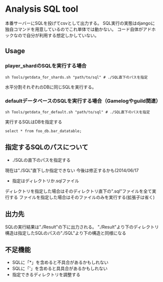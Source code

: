 # Analysis SQL tool
本番サーバーにSQLを投げてcsvとして出力する。
SQL実行の実態はdjangoに独自コマンドを用意しているのでこれ単体では動かない。
コード自体がアドホックなので自分が利用する想定しかしていない。


## Usage

### player_shardのSQLを実行する場合

	sh Tools/getdata_for_shards.sh "path/to/sql" # ./SQL直下のパスを指定

水平分割それぞれのDBに同じSQLを実行する。

### defaultデータベースのSQLを実行する場合（Gamelogやguild関連）

	sh Tools/getdata_for_default.sh "path/to/sql" # ./SQL直下のパスを指定

実行するSQLはDBを指定する

	select * from foo_db.bar_datatable;


## 指定するSQLのパスについて

* ./SQLの直下のパスを指定する

現在は"./SQL"直下しか指定できない 今後は修正するかも(2014/06/17

* 指定はディレクトリか.sqlファイル

ディレクトリを指定した場合はそのディレクトリ直下の".sql"ファイルを全て実行する
ファイルを指定した場合はそのファイルのみを実行する(拡張子は省く)


## 出力先

SQLの実行結果は"./Result"の下に出力される。 "./Result"より下のディレクトリ構造は指定したSQLのパスの"./SQL"より下の構造と同様になる


## 不足機能

* SQLに「*」を含めると不具合があるかもしれない
* SQLに「'」を含めると具具合があるかもしれない
* 指定できるディレクトリを調整する

